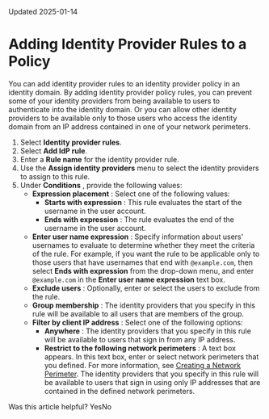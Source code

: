 Updated 2025-01-14
# Adding Identity Provider Rules to a Policy 
You can add identity provider rules to an identity provider policy in an identity domain.
By adding identity provider policy rules, you can prevent some of your identity providers from being available to users to authenticate into the identity domain. Or you can allow other identity providers to be available only to those users who access the identity domain from an IP address contained in one of your network perimeters.
  1. Select **Identity provider rules**.
  2. Select **Add IdP rule**.
  3. Enter a **Rule name** for the identity provider rule.
  4. Use the **Assign identity providers** menu to select the identity providers to assign to this rule.
  5. Under **Conditions** , provide the following values:
     * **Expression placement** : Select one of the following values:
       * **Starts with expression** : This rule evaluates the start of the username in the user account.
       * **Ends with expression** : The rule evaluates the end of the username in the user account.
     * **Enter user name expression** : Specify information about users' usernames to evaluate to determine whether they meet the criteria of the rule. For example, if you want the rule to be applicable only to those users that have usernames that end with `@example.com`, then select **Ends with expression** from the drop-down menu, and enter `@example.com` in the **Enter user name expression** text box.
     * **Exclude users** : Optionally, enter or select the users to exclude from the rule.
     * **Group membership** : The identity providers that you specify in this rule will be available to all users that are members of the group.
     * **Filter by client IP address** : Select one of the following options:
       * **Anywhere** : The identity providers that you specify in this rule will be available to users that sign in from any IP address.
       * **Restrict to the following network perimeters** : A text box appears. In this text box, enter or select network perimeters that you defined. For more information, see [Creating a Network Perimeter](https://docs.oracle.com/en-us/iaas/Content/Identity/networkperimeters/add-network-perimeter.htm#add-network-perimeter "Create a network perimeter in an identity domain in IAM and configure it to restrict the IP addresses that users can use to sign in."). The identity providers that you specify in this rule will be available to users that sign in using only IP addresses that are contained in the defined network perimeters.


Was this article helpful?
YesNo

